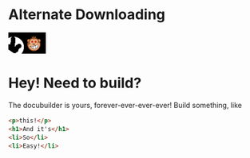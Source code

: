 # Alternate Downloading
[![Download](https://raw.githubusercontent.com/Mar10Josh/ViolentJosiah/josiah-defbranch/badgedownload.png)](https://github.com/Mar10Josh/ViolentJosiah/raw/josiah-defbranch/josiah_docubuilder.user.js)
# Hey! Need to build?
The docubuilder is yours, forever-ever-ever-ever!
Build something, like
```html
<p>this!</p>
<h1>And it's</h1>
<li>So</li>
<li>Easy!</li>
```
